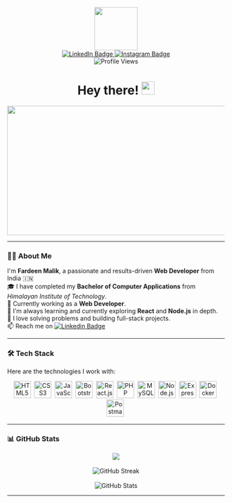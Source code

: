 <!-- GitHub Profile README -->

<!-- Icons CDN -->
<link rel="stylesheet" href="https://cdn.jsdelivr.net/gh/devicons/devicon@v2.15.1/devicon.min.css">

<!-- Header GIF -->
<div id="header" align="center">
  <img src="https://media.giphy.com/media/EOmYN5kVP3W2Lyn6dx/giphy.gif" width="100"/>
</div>

<!-- Badges -->
<div id="badges" align="center">
  <a href="https://www.linkedin.com/in/fardeen_malik_5b543326a" target="_blank">
    <img src="https://img.shields.io/badge/LinkedIn-blue?style=for-the-badge&logo=linkedin&logoColor=white" alt="LinkedIn Badge"/>
  </a>
  <a href="https://instagram.com/fardeen_malik23" target="_blank">
    <img src="https://img.shields.io/badge/Instagram-E4405F?style=for-the-badge&logo=instagram&logoColor=white" alt="Instagram Badge"/>
  </a>
</div>

<!-- Visitor Counter -->
<div align="center">
  <img src="https://komarev.com/ghpvc/?username=fardeenmalik23&style=flat-square&color=blue" alt="Profile Views"/>
</div>

<!-- Greeting -->
<h1 align="center">
  Hey there! 
  <img src="https://media.giphy.com/media/hvRJCLFzcasrR4ia7z/giphy.gif" width="30px"/>
</h1>

<!-- Hero Image -->
<div align="center">
  <img src="https://media.giphy.com/media/dWesBcTLavkZuG35MI/giphy.gif" width="600" height="300"/>
</div>

---

### 👨‍💻 About Me

I'm **Fardeen Malik**, a passionate and results-driven **Web Developer** from India 🇮🇳  
🎓 I have completed my **Bachelor of Computer Applications** from *Himalayan Institute of Technology*.  
💼 Currently working as a **Web Developer**.  
🌱 I'm always learning and currently exploring **React** and **Node.js** in depth.  
🧠 I love solving problems and building full-stack projects.  
📫 Reach me on [![Linkedin Badge](https://img.shields.io/badge/-FardeenMalik-blue?style=flat&logo=Linkedin&logoColor=white)](https://www.linkedin.com/in/fardeen_malik_5b543326a)

---

### 🛠️ Tech Stack

Here are the technologies I work with:

<div align="center">

  <img src="https://cdn.jsdelivr.net/gh/devicons/devicon/icons/html5/html5-original.svg" title="HTML5" width="40" height="40"/>&nbsp;
  <img src="https://cdn.jsdelivr.net/gh/devicons/devicon/icons/css3/css3-original.svg" title="CSS3" width="40" height="40"/>&nbsp;
  <img src="https://cdn.jsdelivr.net/gh/devicons/devicon/icons/javascript/javascript-original.svg" title="JavaScript" width="40" height="40"/>&nbsp;
  <img src="https://cdn.jsdelivr.net/gh/devicons/devicon/icons/bootstrap/bootstrap-original.svg" title="Bootstrap" width="40" height="40"/>&nbsp;
  <img src="https://cdn.jsdelivr.net/gh/devicons/devicon/icons/react/react-original.svg" title="React.js" width="40" height="40"/>&nbsp;
  <img src="https://cdn.jsdelivr.net/gh/devicons/devicon/icons/php/php-original.svg" title="PHP" width="40" height="40"/>&nbsp;
  <img src="https://cdn.jsdelivr.net/gh/devicons/devicon/icons/mysql/mysql-original.svg" title="MySQL" width="40" height="40"/>&nbsp;
  <img src="https://cdn.jsdelivr.net/gh/devicons/devicon/icons/nodejs/nodejs-original.svg" title="Node.js" width="40" height="40"/>&nbsp;
  <img src="https://cdn.jsdelivr.net/gh/devicons/devicon/icons/express/express-original.svg" title="Express.js" width="40" height="40" style="background-color: white; border-radius: 4px;"/>&nbsp;
  <img src="https://cdn.jsdelivr.net/gh/devicons/devicon/icons/docker/docker-original.svg" title="Docker" width="40" height="40"/>&nbsp;
  <img src="https://www.vectorlogo.zone/logos/getpostman/getpostman-icon.svg" title="Postman" width="40" height="40"/>&nbsp;

</div>


---

### 📊 GitHub Stats

<div align="center">

  <img src="https://github-readme-stats.vercel.app/api/top-langs/?username=fardeenmalik23&layout=compact&theme=github_dark&hide_border=true" />
  <br><br>
  <img src="http://github-readme-streak-stats.herokuapp.com?user=fardeenmalik23&theme=dark&hide_border=true" alt="GitHub Streak" />
  <br><br>
  <img src="https://github-readme-stats.vercel.app/api?username=fardeenmalik23&show_icons=true&theme=dark&hide_border=true" alt="GitHub Stats" />

</div>

---
